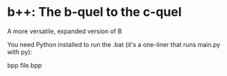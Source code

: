 # b++: The b-quel to the c-quel

<p>A more versatile, expanded version of B</p>

<p>You need Python installed to run the .bat (it's a one-liner that runs main.py with py):</p>
<p>bpp file.bpp</p>
